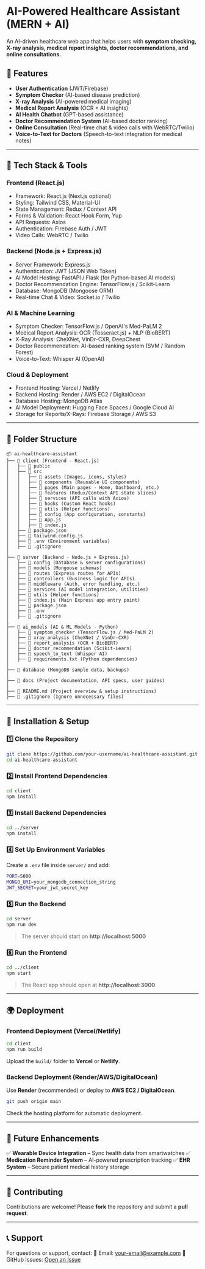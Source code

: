 # AI-Powered Healthcare Assistant (MERN + AI)

An AI-driven healthcare web app that helps users with **symptom checking, X-ray analysis, medical report insights, doctor recommendations, and online consultations.**

## 📌 Features
- **User Authentication** (JWT/Firebase)
- **Symptom Checker** (AI-based disease prediction)
- **X-ray Analysis** (AI-powered medical imaging)
- **Medical Report Analysis** (OCR + AI insights)
- **AI Health Chatbot** (GPT-based assistance)
- **Doctor Recommendation System** (AI-based doctor ranking)
- **Online Consultation** (Real-time chat & video calls with WebRTC/Twilio)
- **Voice-to-Text for Doctors** (Speech-to-text integration for medical notes)

---

## 🔧 Tech Stack & Tools
### **Frontend (React.js)**
- Framework: React.js (Next.js optional)
- Styling: Tailwind CSS, Material-UI
- State Management: Redux / Context API
- Forms & Validation: React Hook Form, Yup
- API Requests: Axios
- Authentication: Firebase Auth / JWT
- Video Calls: WebRTC / Twilio

### **Backend (Node.js + Express.js)**
- Server Framework: Express.js
- Authentication: JWT (JSON Web Token)
- AI Model Hosting: FastAPI / Flask (for Python-based AI models)
- Doctor Recommendation Engine: TensorFlow.js / Scikit-Learn
- Database: MongoDB (Mongoose ORM)
- Real-time Chat & Video: Socket.io / Twilio

### **AI & Machine Learning**
- Symptom Checker: TensorFlow.js / OpenAI's Med-PaLM 2
- Medical Report Analysis: OCR (Tesseract.js) + NLP (BioBERT)
- X-Ray Analysis: CheXNet, VinDr-CXR, DeepChest
- Doctor Recommendation: AI-based ranking system (SVM / Random Forest)
- Voice-to-Text: Whisper AI (OpenAI)

### **Cloud & Deployment**
- Frontend Hosting: Vercel / Netlify
- Backend Hosting: Render / AWS EC2 / DigitalOcean
- Database Hosting: MongoDB Atlas
- AI Model Deployment: Hugging Face Spaces / Google Cloud AI
- Storage for Reports/X-Rays: Firebase Storage / AWS S3

---

## 📂 Folder Structure
```
📦 ai-healthcare-assistant  
├── 📂 client (Frontend - React.js)  
│   ├── 📂 public  
│   ├── 📂 src  
│   │   ├── 📂 assets (Images, icons, styles)  
│   │   ├── 📂 components (Reusable UI components)  
│   │   ├── 📂 pages (Main pages - Home, Dashboard, etc.)  
│   │   ├── 📂 features (Redux/Context API state slices)  
│   │   ├── 📂 services (API calls with Axios)  
│   │   ├── 📂 hooks (Custom React hooks)  
│   │   ├── 📂 utils (Helper functions)  
│   │   ├── 📂 config (App configuration, constants)  
│   │   ├── 📜 App.js  
│   │   ├── 📜 index.js  
│   ├── 📜 package.json  
│   ├── 📜 tailwind.config.js  
│   ├── 📜 .env (Environment variables)  
│   ├── 📜 .gitignore  
│  
├── 📂 server (Backend - Node.js + Express.js)  
│   ├── 📂 config (Database & server configurations)  
│   ├── 📂 models (Mongoose schemas)  
│   ├── 📂 routes (Express routes for APIs)  
│   ├── 📂 controllers (Business logic for APIs)  
│   ├── 📂 middleware (Auth, error handling, etc.)  
│   ├── 📂 services (AI model integration, utilities)  
│   ├── 📂 utils (Helper functions)  
│   ├── 📜 index.js (Main Express app entry point)  
│   ├── 📜 package.json  
│   ├── 📜 .env  
│   ├── 📜 .gitignore  
│  
├── 📂 ai_models (AI & ML Models - Python)  
│   ├── 📂 symptom_checker (TensorFlow.js / Med-PaLM 2)  
│   ├── 📂 xray_analysis (CheXNet / VinDr-CXR)  
│   ├── 📂 report_analysis (OCR + BioBERT)  
│   ├── 📂 doctor_recommendation (Scikit-Learn)  
│   ├── 📂 speech_to_text (Whisper AI)  
│   ├── 📜 requirements.txt (Python dependencies)  
│  
├── 📂 database (MongoDB sample data, backups)  
│  
├── 📂 docs (Project documentation, API specs, user guides)  
│  
├── 📜 README.md (Project overview & setup instructions)  
├── 📜 .gitignore (Ignore unnecessary files)  

```

---

## 🚀 Installation & Setup

### **1️⃣ Clone the Repository**
```sh
git clone https://github.com/your-username/ai-healthcare-assistant.git
cd ai-healthcare-assistant
```

### **2️⃣ Install Frontend Dependencies**
```sh
cd client
npm install
```

### **3️⃣ Install Backend Dependencies**
```sh
cd ../server
npm install
```

### **4️⃣ Set Up Environment Variables**
Create a `.env` file inside `server/` and add:
```sh
PORT=5000
MONGO_URI=your_mongodb_connection_string
JWT_SECRET=your_jwt_secret_key
```

### **5️⃣ Run the Backend**
```sh
cd server
npm run dev
```
> The server should start on **http://localhost:5000**

### **6️⃣ Run the Frontend**
```sh
cd ../client
npm start
```
> The React app should open at **http://localhost:3000**

---

## 🌍 Deployment
### **Frontend Deployment (Vercel/Netlify)**
```sh
cd client
npm run build
```
Upload the `build/` folder to **Vercel** or **Netlify**.

### **Backend Deployment (Render/AWS/DigitalOcean)**
Use **Render** (recommended) or deploy to **AWS EC2 / DigitalOcean**.

```sh
git push origin main
```
Check the hosting platform for automatic deployment.

---

## 📌 Future Enhancements
✅ **Wearable Device Integration** – Sync health data from smartwatches
✅ **Medication Reminder System** – AI-powered prescription tracking
✅ **EHR System** – Secure patient medical history storage

---

## 🤝 Contributing
Contributions are welcome! Please **fork** the repository and submit a **pull request**.

---

## 📞 Support
For questions or support, contact:
📧 Email: your-email@example.com
📌 GitHub Issues: [Open an Issue](https://github.com/your-username/ai-healthcare-assistant/issues)

